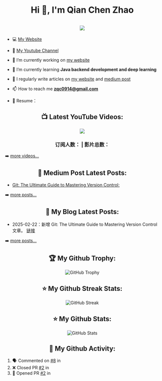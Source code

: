 <h1 align="center">Hi 👋, I'm Qian Chen Zhao<br><br> <img src="https://komarev.com/ghpvc/?username=weiyun0912&style=for-the-badge"></h1>

- 💻 [My Website]()

- 🎥 [My Youtube Channel]()

- 🔭 I’m currently working on [my website]()

- 🌱 I’m currently learning **Java backend development and deep learning**

- 📝 I regularly write articles on [my website]() and [medium post](https://medium.com/@DocJlm)

- 📫 How to reach me **zqc0914@gmail.com**

- 📓 Resume：

<h2 align="center">📺 Latest YouTube Videos:</h2>

<div align="center">

[<img src="https://img.shields.io/badge/-Subscribe-red?style=for-the-badge&logo=youtube&logoColor=white"/>]()

</div>

<!-- UPDATE_YOUTUBE:START -->
<div align="center"><h3>订阅人数： | 影片总数：</h3></div>
<!-- UPDATE_YOUTUBE:END -->
<!-- YOUTUBE:START 
<!-- YOUTUBE:END -->

➡️ [more videos...]()

<h2 align="center">📕 Medium Post Latest Posts:</h2>

<!-- BLOG-POST-LIST:START -->
- [Git: The Ultimate Guide to Mastering Version Control;](https://medium.com/frontend-canteen/git-the-ultimate-guide-to-mastering-version-control-63cdda5bf6b0)

<!-- BLOG-POST-LIST:END -->

➡️ [more posts...]()

<h2 align="center">📕 My Blog Latest Posts:</h2>

<!-- UPDATE_WEISITE:START -->
- 2025-02-22：新增 Git: The Ultimate Guide to Mastering Version Control 文章。 [链接](https://medium.com/frontend-canteen/git-the-ultimate-guide-to-mastering-version-control-63cdda5bf6b0)

<!-- UPDATE_WEISITE:END -->


➡️ [more posts...](https://wei-docusaurus-vercel.vercel.app/docs/intro)

<h2 align="center">🏆 My Github Trophy:</h2>
<p align="center">
  <img alt="GitHub Trophy" src="https://github-profile-trophy.vercel.app/?username=DocJlm&theme=darkhub&title=MultiLanguage,Commits,Repositories,Stars,Followers,PullRequest&row=2&column=3&margin-w=10&margin-h=10" />
</p>

<h2 align="center">⭐️ My Github Streak Stats:</h2>
<p align="center">
  <img alt="GitHub Streak" src="https://github-readme-streak-stats.herokuapp.com/?user=WeiYun0912&theme=dark" />
</p>

<h2 align="center">⭐️ My Github Stats:</h2>
<p align="center">
<img  alt="GitHub Stats" src="https://github-readme-stats.vercel.app/api?username=DocJlm&show_icons=true&theme=dracula&hide=issues&hide_border=true" />
</p>


<h2 align="center">👣 My Github Activity:</h2>

<!--START_SECTION:activity-->
1. 🗣 Commented on [#8]() in []()
2. ❌ Closed PR [#2]() in []()
3. 💪 Opened PR [#2]() in []()
<!--END_SECTION:activity-->